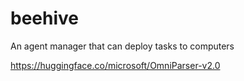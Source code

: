 # beehive
An agent manager that can deploy tasks to computers


https://huggingface.co/microsoft/OmniParser-v2.0